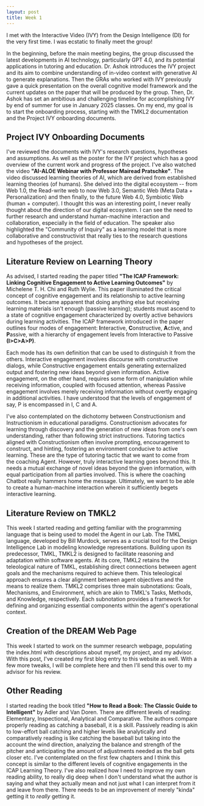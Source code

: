 ```yaml
---
layout: post
title: Week 1
---
```

I met with the Interactive Video (IVY) from the Design Intelligence (DI) for the very first time. I was ecstatic to finally meet the group! 

In the beginning, before the main meeting begins, the group discussed the latest developments in AI technology, particularly GPT 4.0, and its potential applications in tutoring and education. Dr. Ashok introduces the IVY project and its aim to combine understanding of in-video context with generative AI to generate explanations. Then the GRAs who worked with IVY previously gave a quick presentation on the overall cognitive model framework and the current updates on the paper that will be produced by the group. Then, Dr. Ashok has set an ambitious and challenging timeline for accomplishing IVY by end of summer for use in January 2025 classes. On my end, my goal is to start the onboarding process, starting with the TMKL2 documentation and the Project IVY onboarding documents.

## Project IVY Onboarding Documents 
I've reviewed the documents with IVY's research questions, hypotheses and assumptions. As well as the poster for the IVY project which has a good overview of the current work and progress of the project.  I've also watched the video **"AI-ALOE Webinar with Professor Mairead Pratschke"**. The video discussed learning theories of AI, which are derived from established learning theories (of humans). She delved into the digital ecosystem -- from Web 1.0, the Read-write web to now Web 3.0, Semantic Web (Meta Data + Personalization) and then finally, to the future Web 4.0, Symbiotic Web (human + computer). I thought this was an interesting point, I never really thought about the direction of our digital ecosystem. I can see the need to further research and understand human-machine interaction and collaboration, especially in the field of education. The speaker also highlighted the "Community of Inquiry" as a learning model that is more collaborative and constructivist that really ties to the research questions and hypotheses of the project.

## Literature Review on Learning Theory 
As advised, I started reading the paper titled **"The ICAP Framework: Linking Cognitive Engagement to Active Learning Outcomes"** by Michelene T. H. Chi and Ruth Wylie. This paper illuminated the critical concept of cognitive engagement and its relationship to active learning outcomes. It became apparent that doing anything else but receiving learning materials isn't enough (passive learning); students must ascend to a state of cognitive engagement characterized by overtly active behaviors during learning activities. The ICAP framework introduced in the paper outlines four modes of engagement: **I**nteractive, **C**onstructive, **A**ctive, and **P**assive, with a hierarchy of engagement levels from Interactive to Passive **(I>C>A>P)**.

Each mode has its own definition that can be used to distinguish it from the others. Interactive engagement involves discourse with constructive dialogs, while Constructive engagement entails generating externalized output and fostering new ideas beyond given information. Active engagement, on the other hand, requires some form of manipulation while receiving information, coupled with focused attention, whereas Passive engagement involves merely receiving information without overtly engaging in additional activities. I have understood that the levels of engagement of say, P is encompassed in I, C and A. 

I've also contemplated on the dichotomy between Constructionism and Instructionism in educational paradigms. Constructionism advocates for learning through discovery and the generation of new ideas from one's own understanding, rather than following strict instructions. Tutoring tactics aligned with Constructionism often involve prompting, encouragement to construct, and hinting, fostering an environment conducive to active learning. These are the type of tutoring tactic that we want to come from the coaching Agent. However, truly interactive learning goes beyond this. It needs a mutual exchange of novel ideas beyond the given information, with equal participation from all parties involved. This is where the coaching Chatbot really hammers home the message. Ultimately, we want to be able to create a human-machine interaction wherein it sufficiently begets interactive learning.

## Literature Review on TMKL2 
This week I started reading and getting familiar with the programming language that is being used to model the Agent in our Lab.  The TMKL language, developed by Bill Murdock, serves as a crucial tool for the Design Intelligence Lab in modeling knowledge representations. Building upon its predecessor, TMKL, TMKL2 is designed to facilitate reasoning and adaptation within software agents. At its core, TMKL2 retains the teleological nature of TMKL, establishing direct connections between agent goals and the mechanisms required to achieve them. This teleological approach ensures a clear alignment between agent objectives and the means to realize them. TMKL2 comprises three main subnotations: Goals, Mechanisms, and Environment, which are akin to TMKL's Tasks, Methods, and Knowledge, respectively. Each subnotation provides a framework for defining and organizing essential components within the agent's operational context. 

## Creation of the DREAM Web Page 
This week I started to work on the summer research webpage, populating the index.html with descriptions about myself, my project, and my advisor. With this post, I've created my first blog entry to this website as well. With a few more tweaks, I will be complete here and then I'll send this over to my advisor for his review. 

## Other Reading
I started reading the book titled **"How to Read a Book: The Classic Guide to Intelligent"** by Adler and Van Doren. There are different levels of reading: Elementary, Inspectional, Analytical and Comparative. The authors compare properly reading as catching a baseball, it is a skill. Passively reading is akin to low-effort ball catching and higher levels like analytically and comparatively reading is like catching the baseball but taking into the account the wind direction, analyzing the balance and strength of the pitcher and anticipating the amount of adjustments needed as the ball gets closer etc. I've contemplated on the first few chapters and I think this concept is similar to the different levels of cognitive engagements in the ICAP Learning Theory. I've also realized how I need to improve my own reading ability, to really dig deep when I don't understand what the author is saying and what they actually mean and not just what I can interpret from it and leave from there. There needs to be an improvement of merely "kinda" getting it to _really_ getting it.
